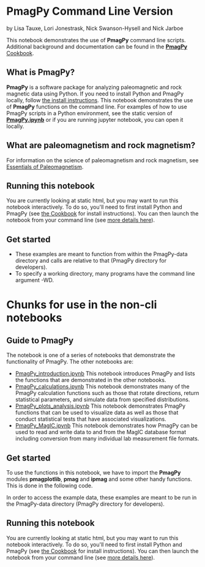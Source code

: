 # PmagPy Command Line Version

by Lisa Tauxe, Lori Jonestrask, Nick Swanson-Hysell and Nick Jarboe

This notebook demonstrates the use of **PmagPy** command line scripts.  Additional background and documentation can be found  in the [**PmagPy** Cookbook](http://earthref.org/PmagPy/cookbook).


## What is **PmagPy**?

**PmagPy** is a software package for analyzing paleomagnetic and rock magnetic data using Python. If you need to install Python and PmagPy locally, follow [the install instructions](https://earthref.org/PmagPy/cookbook/#getting_python). This notebook demonstrates the use of **PmagPy** functions on the command line. For examples of how to use PmagPy scripts in a Python environment, see the static version of [**PmagPy.ipynb**](http://pmagpy.github.io/PmagPy.html) or if you are running jupyter notebook, you can open it locally.

## What are paleomagnetism and rock magnetism?

For information on the science of paleomagnetism and rock magnetism, see [Essentials of Paleomagnetism](https://earthref.org/MagIC/books/Tauxe/Essentials/).


## Running this notebook

You are currently looking at static html, but you may want to run this notebook interactively. To do so, you'll need to first install Python and PmagPy (see [the Cookbook](https://earthref.org/PmagPy/cookbook/#getting_python) for install instructions).  You can then launch the notebook from your command line (see [more details here](https://earthref.org/PmagPy/cookbook/#notebook_quickstart)).


## Get started
- These examples are meant to function from within the PmagPy-data directory and calls are relative to that (PmagPy directory for developers).
- To specify a working directory, many programs have the command line argument -WD.








# Chunks for use in the non-cli notebooks


## Guide to PmagPy

The notebook is one of a series of notebooks that demonstrate the functionality of PmagPy. The other notebooks are:

- [PmagPy_introduction.ipynb](https://pmagpy.github.io/PmagPy_introduction.html) This notebook introduces PmagPy and lists the functions that are demonstrated in the other notebooks.
- [PmagPy_calculations.ipynb](https://pmagpy.github.io/PmagPy_calculations.html) This notebook demonstrates many of the PmagPy calculation functions such as those that rotate directions, return statistical parameters, and simulate data from specified distributions.
- [PmagPy_plots_analysis.ipynb](https://pmagpy.github.io/PmagPy_plots_analysis.html) This notebook demonstrates PmagPy functions that can be used to visualize data as well as those that conduct statistical tests that have associated visualizations.
- [PmagPy_MagIC.ipynb](https://pmagpy.github.io/PmagPy_MagIC.html) This notebook demonstrates how PmagPy can be used to read and write data to and from the MagIC database format including conversion from many individual lab measurement file formats.


## Get started

To use the functions in this notebook, we have to   import the **PmagPy** modules **pmagplotlib**, **pmag** and **ipmag** and some other handy functions.  This is done in the following code.

In order to access the example data, these examples are meant to be run in the PmagPy-data directory (PmagPy directory for developers).


## Running this notebook

You are currently looking at static html, but you may want to run this notebook interactively. To do so, you'll need to first install Python and PmagPy (see [the Cookbook](https://earthref.org/PmagPy/cookbook/#getting_python) for install instructions).  You can then launch the notebook from your command line (see [more details here](https://earthref.org/PmagPy/cookbook/#notebook_quickstart)).
